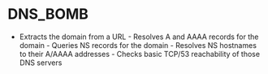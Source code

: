 # DNS_BOMB
- Extracts the domain from a URL - Resolves A and AAAA records for the domain - Queries NS records for the domain - Resolves NS hostnames to their A/AAAA addresses - Checks basic TCP/53 reachability of those DNS servers
